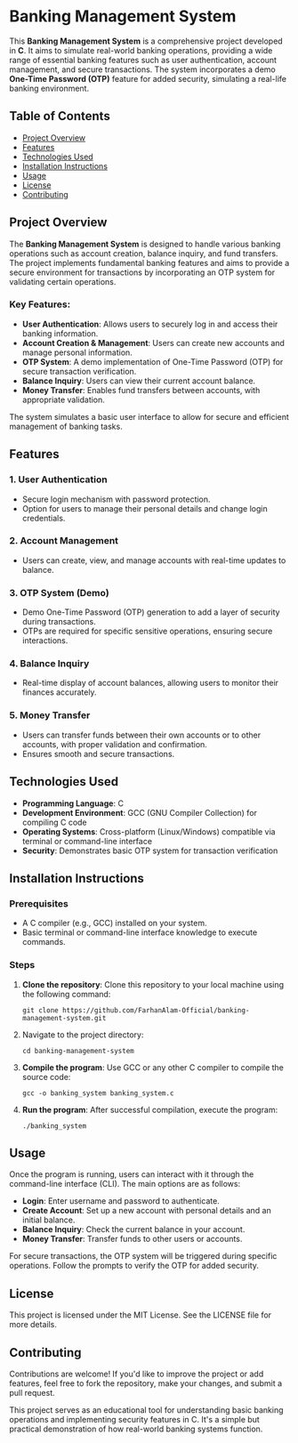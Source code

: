  <h1>Banking Management System</h1>
    
 <p>This <strong>Banking Management System</strong> is a comprehensive project developed in <strong>C</strong>. It aims to simulate real-world banking operations, providing a wide range of essential banking features such as user authentication, account management, and secure transactions. The system incorporates a demo <strong>One-Time Password (OTP)</strong> feature for added security, simulating a real-life banking environment.</p>

   <h2>Table of Contents</h2>
    <ul>
        <li><a href="#project-overview">Project Overview</a></li>
        <li><a href="#features">Features</a></li>
        <li><a href="#technologies-used">Technologies Used</a></li>
        <li><a href="#installation-instructions">Installation Instructions</a></li>
        <li><a href="#usage">Usage</a></li>
        <li><a href="#license">License</a></li>
        <li><a href="#contributing">Contributing</a></li>
    </ul>

   <h2 id="project-overview">Project Overview</h2>
    <p>The <strong>Banking Management System</strong> is designed to handle various banking operations such as account creation, balance inquiry, and fund transfers. The project implements fundamental banking features and aims to provide a secure environment for transactions by incorporating an OTP system for validating certain operations.</p>

   <h3>Key Features:</h3>
    <ul>
        <li><strong>User Authentication</strong>: Allows users to securely log in and access their banking information.</li>
        <li><strong>Account Creation & Management</strong>: Users can create new accounts and manage personal information.</li>
        <li><strong>OTP System</strong>: A demo implementation of One-Time Password (OTP) for secure transaction verification.</li>
        <li><strong>Balance Inquiry</strong>: Users can view their current account balance.</li>
        <li><strong>Money Transfer</strong>: Enables fund transfers between accounts, with appropriate validation.</li>
    </ul>
    <p>The system simulates a basic user interface to allow for secure and efficient management of banking tasks.</p>

   <h2 id="features">Features</h2>

   <h3>1. User Authentication</h3>
    <ul>
        <li>Secure login mechanism with password protection.</li>
        <li>Option for users to manage their personal details and change login credentials.</li>
    </ul>

 <h3>2. Account Management</h3>
    <ul>
        <li>Users can create, view, and manage accounts with real-time updates to balance.</li>
    </ul>

   <h3>3. OTP System (Demo)</h3>
    <ul>
        <li>Demo One-Time Password (OTP) generation to add a layer of security during transactions.</li>
        <li>OTPs are required for specific sensitive operations, ensuring secure interactions.</li>
    </ul>

   <h3>4. Balance Inquiry</h3>
    <ul>
        <li>Real-time display of account balances, allowing users to monitor their finances accurately.</li>
    </ul>

 <h3>5. Money Transfer</h3>
    <ul>
        <li>Users can transfer funds between their own accounts or to other accounts, with proper validation and confirmation.</li>
        <li>Ensures smooth and secure transactions.</li>
    </ul>

 <h2 id="technologies-used">Technologies Used</h2>
    <ul>
        <li><strong>Programming Language</strong>: C</li>
        <li><strong>Development Environment</strong>: GCC (GNU Compiler Collection) for compiling C code</li>
        <li><strong>Operating Systems</strong>: Cross-platform (Linux/Windows) compatible via terminal or command-line interface</li>
        <li><strong>Security</strong>: Demonstrates basic OTP system for transaction verification</li>
    </ul>

   <h2 id="installation-instructions">Installation Instructions</h2>

 <h3>Prerequisites</h3>
    <ul>
        <li>A C compiler (e.g., GCC) installed on your system.</li>
        <li>Basic terminal or command-line interface knowledge to execute commands.</li>
    </ul>

 <h3>Steps</h3>
    <ol>
        <li><strong>Clone the repository</strong>: Clone this repository to your local machine using the following command:
            <pre><code>git clone https://github.com/FarhanAlam-Official/banking-management-system.git</code></pre>
        </li>
        <li>Navigate to the project directory:
            <pre><code>cd banking-management-system</code></pre>
        </li>
        <li><strong>Compile the program</strong>: Use GCC or any other C compiler to compile the source code:
            <pre><code>gcc -o banking_system banking_system.c</code></pre>
        </li>
        <li><strong>Run the program</strong>: After successful compilation, execute the program:
            <pre><code>./banking_system</code></pre>
        </li>
    </ol>

   <h2 id="usage">Usage</h2>
    <p>Once the program is running, users can interact with it through the command-line interface (CLI). The main options are as follows:</p>
    <ul>
        <li><strong>Login</strong>: Enter username and password to authenticate.</li>
        <li><strong>Create Account</strong>: Set up a new account with personal details and an initial balance.</li>
        <li><strong>Balance Inquiry</strong>: Check the current balance in your account.</li>
        <li><strong>Money Transfer</strong>: Transfer funds to other users or accounts.</li>
    </ul>
    <p>For secure transactions, the OTP system will be triggered during specific operations. Follow the prompts to verify the OTP for added security.</p>

   <h2 id="license">License</h2>
    <p>This project is licensed under the MIT License. See the LICENSE file for more details.</p>

 <h2 id="contributing">Contributing</h2>
    <p>Contributions are welcome! If you'd like to improve the project or add features, feel free to fork the repository, make your changes, and submit a pull request.</p>

   <p>This project serves as an educational tool for understanding basic banking operations and implementing security features in C. It's a simple but practical demonstration of how real-world banking systems function.</p>

